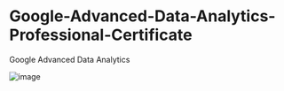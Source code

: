 # Google-Advanced-Data-Analytics-Professional-Certificate
Google Advanced Data Analytics

![image](https://github.com/Balav-Shamra/Google-Advanced-Data-Analytics-Professional-Certificate/assets/85450021/73f30072-19f6-45f8-8a91-55d0b45083cf)

